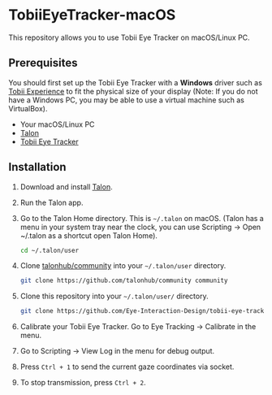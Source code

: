 # TobiiEyeTracker-macOS

This repository allows you to use Tobii Eye Tracker on macOS/Linux PC.

## Prerequisites

You should first set up the Tobii Eye Tracker with a **Windows** driver such as [Tobii Experience](https://gaming.tobii.com/getstarted/) to fit the physical size of your display (Note: If you do not have a Windows PC, you may be able to use a virtual machine such as VirtualBox).

- Your macOS/Linux PC
- [Talon](https://talonvoice.com/)
- [Tobii Eye Tracker](https://talon.wiki/quickstart/hardware/#eye-trackers)

## Installation

1. Download and install [Talon](https://talonvoice.com/).
2. Run the Talon app.
3. Go to the Talon Home directory. This is `~/.talon` on macOS. (Talon has a menu in your system tray near the clock, you can use Scripting -> Open ~/.talon as a shortcut open Talon Home).

   ```bash
   cd ~/.talon/user
   ```

4. Clone [talonhub/community](https://github.com/talonhub/community) into your `~/.talon/user` directory.

   ```bash
   git clone https://github.com/talonhub/community community
   ```

5. Clone this repository into your `~/.talon/user/` directory.

   ```bash
   git clone https://github.com/Eye-Interaction-Design/tobii-eye-tracker-proxy.talon tobii-eye-tracker-proxy
   ```

6. Calibrate your Tobii Eye Tracker. Go to Eye Tracking -> Calibrate in the menu.
7. Go to Scripting -> View Log in the menu for debug output.
8. Press `Ctrl + 1` to send the current gaze coordinates via socket.
9. To stop transmission, press `Ctrl + 2`.
